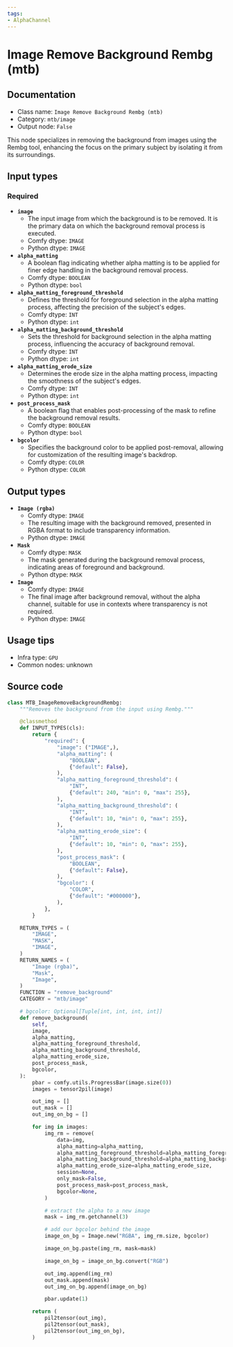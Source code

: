 ```yaml
---
tags:
- AlphaChannel
---
```


# Image Remove Background Rembg (mtb)
## Documentation
- Class name: `Image Remove Background Rembg (mtb)`
- Category: `mtb/image`
- Output node: `False`

This node specializes in removing the background from images using the Rembg tool, enhancing the focus on the primary subject by isolating it from its surroundings.
## Input types
### Required
- **`image`**
    - The input image from which the background is to be removed. It is the primary data on which the background removal process is executed.
    - Comfy dtype: `IMAGE`
    - Python dtype: `IMAGE`
- **`alpha_matting`**
    - A boolean flag indicating whether alpha matting is to be applied for finer edge handling in the background removal process.
    - Comfy dtype: `BOOLEAN`
    - Python dtype: `bool`
- **`alpha_matting_foreground_threshold`**
    - Defines the threshold for foreground selection in the alpha matting process, affecting the precision of the subject's edges.
    - Comfy dtype: `INT`
    - Python dtype: `int`
- **`alpha_matting_background_threshold`**
    - Sets the threshold for background selection in the alpha matting process, influencing the accuracy of background removal.
    - Comfy dtype: `INT`
    - Python dtype: `int`
- **`alpha_matting_erode_size`**
    - Determines the erode size in the alpha matting process, impacting the smoothness of the subject's edges.
    - Comfy dtype: `INT`
    - Python dtype: `int`
- **`post_process_mask`**
    - A boolean flag that enables post-processing of the mask to refine the background removal results.
    - Comfy dtype: `BOOLEAN`
    - Python dtype: `bool`
- **`bgcolor`**
    - Specifies the background color to be applied post-removal, allowing for customization of the resulting image's backdrop.
    - Comfy dtype: `COLOR`
    - Python dtype: `COLOR`
## Output types
- **`Image (rgba)`**
    - Comfy dtype: `IMAGE`
    - The resulting image with the background removed, presented in RGBA format to include transparency information.
    - Python dtype: `IMAGE`
- **`Mask`**
    - Comfy dtype: `MASK`
    - The mask generated during the background removal process, indicating areas of foreground and background.
    - Python dtype: `MASK`
- **`Image`**
    - Comfy dtype: `IMAGE`
    - The final image after background removal, without the alpha channel, suitable for use in contexts where transparency is not required.
    - Python dtype: `IMAGE`
## Usage tips
- Infra type: `GPU`
- Common nodes: unknown


## Source code
```python
class MTB_ImageRemoveBackgroundRembg:
    """Removes the background from the input using Rembg."""

    @classmethod
    def INPUT_TYPES(cls):
        return {
            "required": {
                "image": ("IMAGE",),
                "alpha_matting": (
                    "BOOLEAN",
                    {"default": False},
                ),
                "alpha_matting_foreground_threshold": (
                    "INT",
                    {"default": 240, "min": 0, "max": 255},
                ),
                "alpha_matting_background_threshold": (
                    "INT",
                    {"default": 10, "min": 0, "max": 255},
                ),
                "alpha_matting_erode_size": (
                    "INT",
                    {"default": 10, "min": 0, "max": 255},
                ),
                "post_process_mask": (
                    "BOOLEAN",
                    {"default": False},
                ),
                "bgcolor": (
                    "COLOR",
                    {"default": "#000000"},
                ),
            },
        }

    RETURN_TYPES = (
        "IMAGE",
        "MASK",
        "IMAGE",
    )
    RETURN_NAMES = (
        "Image (rgba)",
        "Mask",
        "Image",
    )
    FUNCTION = "remove_background"
    CATEGORY = "mtb/image"

    # bgcolor: Optional[Tuple[int, int, int, int]]
    def remove_background(
        self,
        image,
        alpha_matting,
        alpha_matting_foreground_threshold,
        alpha_matting_background_threshold,
        alpha_matting_erode_size,
        post_process_mask,
        bgcolor,
    ):
        pbar = comfy.utils.ProgressBar(image.size(0))
        images = tensor2pil(image)

        out_img = []
        out_mask = []
        out_img_on_bg = []

        for img in images:
            img_rm = remove(
                data=img,
                alpha_matting=alpha_matting,
                alpha_matting_foreground_threshold=alpha_matting_foreground_threshold,
                alpha_matting_background_threshold=alpha_matting_background_threshold,
                alpha_matting_erode_size=alpha_matting_erode_size,
                session=None,
                only_mask=False,
                post_process_mask=post_process_mask,
                bgcolor=None,
            )

            # extract the alpha to a new image
            mask = img_rm.getchannel(3)

            # add our bgcolor behind the image
            image_on_bg = Image.new("RGBA", img_rm.size, bgcolor)

            image_on_bg.paste(img_rm, mask=mask)

            image_on_bg = image_on_bg.convert("RGB")

            out_img.append(img_rm)
            out_mask.append(mask)
            out_img_on_bg.append(image_on_bg)

            pbar.update(1)

        return (
            pil2tensor(out_img),
            pil2tensor(out_mask),
            pil2tensor(out_img_on_bg),
        )

```
